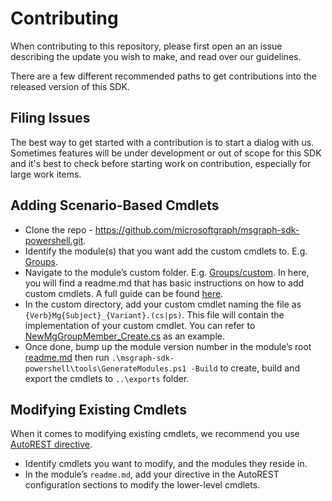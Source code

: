 # Contributing

When contributing to this repository, please first open an an issue describing the update you wish to make, and read over our guidelines.

There are a few different recommended paths to get contributions into the released version of this SDK.

## Filing Issues
The best way to get started with a contribution is to start a dialog with us. Sometimes features will be under development or out of scope for this SDK and it's best to check before starting work on contribution, especially for large work items.

## Adding Scenario-Based Cmdlets
- Clone the repo - https://github.com/microsoftgraph/msgraph-sdk-powershell.git.
- Identify the module(s) that you want add the custom cmdlets to. E.g. [Groups](https://github.com/microsoftgraph/msgraph-sdk-powershell/tree/dev/src/Groups/Groups).
- Navigate to the module’s custom folder. E.g. [Groups/custom](https://github.com/microsoftgraph/msgraph-sdk-powershell/tree/dev/src/Groups/Groups/custom). In here, you will find a readme.md that has basic instructions on how to add custom cmdlets. A full guide can be found [here](https://github.com/Azure/autorest/blob/master/docs/powershell/customization.md#creating-a-new-cmdlet).
- In the custom directory, add your custom cmdlet naming the file as `{Verb}Mg{Subject}_{Variant}.(cs|ps)`. This file will contain the implementation of your custom cmdlet. You can refer to [NewMgGroupMember_Create.cs](https://github.com/microsoftgraph/msgraph-sdk-powershell/blob/dev/src/Groups/Groups/custom/NewMgGroupMember_Create.cs) as an example.
- Once done, bump up the module version number in the module’s root [readme.md](https://github.com/microsoftgraph/msgraph-sdk-powershell/blob/dev/src/Beta/Groups.DirectoryObject/Groups.DirectoryObject/readme.md#versioning) then run `.\msgraph-sdk-powershell\tools\GenerateModules.ps1 -Build` to create, build and export the cmdlets to `..\exports` folder.

## Modifying Existing Cmdlets
When it comes to modifying existing cmdlets, we recommend you use [AutoREST directive](https://github.com/Azure/autorest.powershell/blob/master/docs/directives.md#cmdlet-hiding-exportation-suppression).
- Identify cmdlets you want to modify, and the modules they reside in.
- In the module’s `readme.md`, add your directive in the AutoREST configuration sections to modify the lower-level cmdlets.
